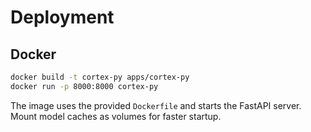 # Deployment

## Docker
```bash
docker build -t cortex-py apps/cortex-py
docker run -p 8000:8000 cortex-py
```

The image uses the provided `Dockerfile` and starts the FastAPI server. Mount model caches as volumes for faster startup.
